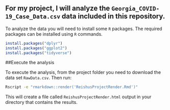 ## For my project, I will analyze the `Georgia_COVID-19_Case_Data.csv` data included in this repository. 

To analyze the data you will need to install some `R` packages. The required packages can be installed using `R` commands.

```r
install.packages("dplyr")
install.packages("ggplot2")
install.packages("tidyverse")
```

##Execute the analysis

To execute the analysis, from the project folder you need to download the data set `RawData.csv`. Then run:
``` bash
Rscript -e "rmarkdown::render('ReishusProjectRender.Rmd')"
```

This will create a file called `ReishusProjectRender.html` output in your directory that contains the results.
